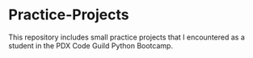 # Practice-Projects
This repository includes small practice projects that I encountered as a student in the PDX Code Guild Python Bootcamp.
